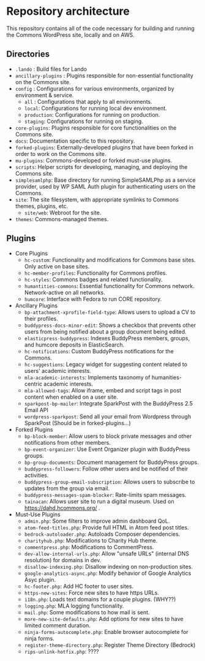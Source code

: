 # Repository architecture

This repository contains all of the code necessary for building and running the Commons WordPress site, locally and on AWS.

## Directories

- `.lando` : Build files for Lando
- `ancillary-plugins` : Plugins responsible for non-essential functionality on the Commons site.
- `config` : Configurations for various environments, organized by environment & service.
  - `all` : Configurations that apply to all environments.
  - `local`: Configurations for running local dev environment.
  - `production`: Configurations for running on production.
  - `staging`: Configurations for running on staging.
- `core-plugins`: Plugins responsible for core functionalities on the Commons site.
- `docs`: Documentation specific to this repository.
- `forked-plugins`: Externally-developed plugins that have been forked in order to work on the Commons site.
- `mu-plugins`: Commons-developed or forked must-use plugins.
- `scripts`: Helper scripts for developing, managing, and deploying the Commons site.
- `simplesamlphp`: Base directory for running SimpleSAMLPhp as a service provider, used by WP SAML Auth plugin for authenticating users on the Commons.
- `site`: The site filesystem, with appropriate symlinks to Commons themes, plugins, etc.
  - `site/web`: Webroot for the site.
- `themes`: Commons-managed themes.

## Plugins

- Core Plugins
  - `hc-custom`: Functionality and modifications for Commons base sites. Only active on base sites.
  - `hc-member-profiles`: Functionality for Commons profiles.
  - `hc-styles`: Commons badges and related functionality.
  - `humantities-commons`: Essential functionality for Commons network. Network-active on all networks.
  - `humcore`: Interface with Fedora to run CORE repository.
- Ancillary Plugins
  - `bp-attachment-xprofile-field-type`: Allows users to upload a CV to their profiles.
  - `buddypress-docs-minor-edit`: Shows a checkbox that prevents other users from being notified about a group document being edited.
  - `elasticpress-buddypress`: Indexes BuddyPress members, groups, and humcore deposits in ElasticSearch.
  - `hc-notifications`: Custom BuddyPress notifications for the Commons.
  - `hc-suggestions`: Legacy widget for suggesting content related to users' academic interests.
  - `mla-academic-interests`: Implements taxonomy of humanities-centric academic interests.
  - `mla-allowed-tags`: Allow iframe, embed and script tags in post content when enabled on a user site.
  - `sparkpost-bp-mailer`: Integrate SparkPost with the BuddyPress 2.5 Email API
  - `wordpress-sparkpost`: Send all your email from Wordpress through SparkPost (Should be in forked-plugins...)
- Forked Plugins
  - `bp-block-member`: Allow users to block private messages and other notifications from other members.
  - `bp-event-organizer`: Use Event Organizer plugin with BuddyPress groups.
  - `bp-group-documents`: Document management for BuddyPress groups.
  - `buddypress-followers`: Follow other users and be notified of their activities.
  - `buddypress-group-email-subscription`: Allows users to subscribe to updates from the group via email.
  - `buddypress-messages-spam-blocker`: Rate-limits spam messages.
  - `tainacan`: Allows user site to run a digital museum. Used on https://dahd.hcommons.org/ .
- Must-Use Plugins
  - `admin.php`: Some filters to improve admin dashboard QoL.
  - `atom-feed-titles.php`: Provide full HTML in Atom feed post titles.
  - `bedrock-autoloader.php`: Autoloads Composer dependencies.
  - `charityhub.php`: Modifications to Charity Hub theme.
  - `commentpress.php`: Modifications to CommentPress.
  - `dev-allow-internal-urls.php`: Allow "unsafe URLs" (internal DNS resolution) for domains in dev.
  - `disallow-indexing.php`: Disallow indexing on non-production sites.
  - `google-analytics-async.php`: Modify behavior of Google Analytics Asyc plugin.
  - `hc-footer.php`: Add HC footer to user sites.
  - `https-new-sites`: Force new sites to have https URLs.
  - `i18n.php`: Loads text domains for a couple plugins. (WHY??)
  - `logging.php`: MLA logging functionality.
  - `mail.php`: Some modifications to how mail is sent.
  - `more-new-site-defaults.php`: Add options for new sites to have limited comment duration.
  - `ninja-forms-autocomplete.php`: Enable browser autocomplete for ninja forms.
  - `register-theme-directory.php`: Register Theme Directory (Bedrock)
  - `rips-unlink-hotfix.php`: ????


